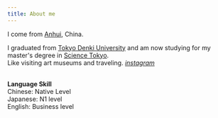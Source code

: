 ```yaml
---
title: About me
---
```

I come from [Anhui](https://en.wikipedia.org/wiki/Anhui), China. 

I graduated from [Tokyo Denki University](https://www.dendai.ac.jp/) and am now studying for my master's degree in [Science Tokyo](https://www.isct.ac.jp/ja).<br>
Like visiting art museums and traveling. [*instagram*](https://www.instagram.com/kakoyyyyyy1019/)<br><br>

**Language Skill**<br>
Chinese:    Native Level<br>
Japanese:   N1 level<br>
English:    Business level<br>